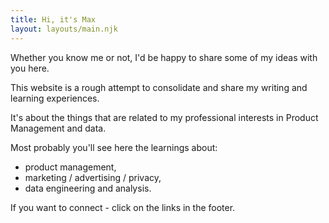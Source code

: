 ```yaml
---
title: Hi, it's Max
layout: layouts/main.njk
---
```


Whether you know me or not, I'd be happy to share some of my ideas with you
here.

This website is a rough attempt to consolidate and share my writing and learning
experiences.

It's about the things that are related to my professional interests in Product
Management and data.

Most probably you'll see here the learnings about:

- product management,
- marketing / advertising / privacy,
- data engineering and analysis.

If you want to connect - click on the links in the footer.
